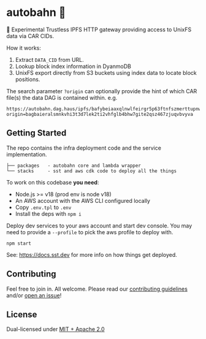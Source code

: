 # autobahn 🏁

🧪 Experimental Trustless IPFS HTTP gateway providing access to UnixFS data via CAR CIDs.

How it works:

1. Extract `DATA_CID` from URL.
1. Lookup block index information in DyanmoDB
1. UnixFS export directly from S3 buckets using index data to locate block positions.

The search parameter `?origin` can optionally provide the hint of which CAR file(s) the data DAG is contained within. e.g.

```
https://autobahn.dag.haus/ipfs/bafybeiaaxqlnwlfeirgr5p63ftnfszmerttupnwrim52h4zv2tfpntbjdy/data.txt?origin=bagbaieralsmnkvhi3t3d7lek2ti2vhfglb4bhw7gite2qsz467zjuqvbvyva
```

## Getting Started

The repo contains the infra deployment code and the service implementation.

```
├── packages   - autobahn core and lambda wrapper
└── stacks     - sst and aws cdk code to deploy all the things
```

To work on this codebase **you need**:

- Node.js >= v18 (prod env is node v18)
- An AWS account with the AWS CLI configured locally
- Copy `.env.tpl` to `.env`
- Install the deps with `npm i`

Deploy dev services to your aws account and start dev console. You may need to provide a `--profile` to pick the aws profile to deploy with.

```console
npm start
```

See: https://docs.sst.dev for more info on how things get deployed.


## Contributing

Feel free to join in. All welcome. Please read our [contributing guidelines](https://github.com/web3-storage/autobahn/blob/main/CONTRIBUTING.md) and/or [open an issue](https://github.com/web3-storage/autobahn/issues)!

## License

Dual-licensed under [MIT + Apache 2.0](https://github.com/web3-storage/autobahn/blob/main/LICENSE.md)
